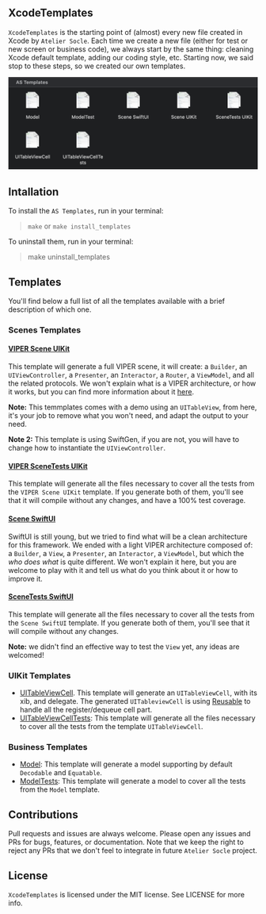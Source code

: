 ## XcodeTemplates

`XcodeTemplates` is the starting point of (almost) every new file created in Xcode by `Atelier Socle`. Each time we create a new file (either for test or new screen or business code), we always start by the same thing: cleaning Xcode default template, adding our coding style, etc. Starting now, we said stop to these steps, so we created our own templates.

<img alt="AS Templates" src="assets/xcode_as_templates.png" />

## Intallation

To install the `AS Templates`, run in your terminal:

> `make` or `make install_templates` 

To uninstall them, run in your terminal:

> make uninstall_templates

## Templates

You'll find below a full list of all the templates available with a brief description of which one.

### Scenes Templates

#### [VIPER Scene UIKit](https://github.com/atelier-socle/xcode-templates/tree/master/AS%20Templates/VIPER%20Scene%20UIKit.xctemplate)

This template will generate a full VIPER scene, it will create: a `Builder`, an `UIViewController`, a `Presenter`, an `Interactor`, a `Router`, a `ViewModel`, and all the related protocols.  We won't explain what is a VIPER architecture, or how it works, but you can find more information about it [here](https://theswiftdev.com/2018/03/12/the-ultimate-viper-architecture-tutorial/).

**Note:** This temmplates comes with a demo using an `UITableView`, from here, it's your job to remove what you won't need, and adapt the output to your need.

**Note 2:** This template is using SwiftGen, if you are not, you will have to change how to instantiate the `UIViewController`.

#### [VIPER SceneTests UIKit](https://github.com/atelier-socle/xcode-templates/tree/master/AS%20Templates/VIPER%20SceneTests%20UIKit.xctemplate)

This template will generate all the files necessary to cover all the tests from the `VIPER Scene UIKit` template. If you generate both of them, you'll see that it will compile without any changes, and have a 100% test coverage.

#### [Scene SwiftUI](https://github.com/atelier-socle/xcode-templates/tree/master/AS%20Templates/Scene%20SwiftUI.xctemplate)

SwiftUI is still young, but we tried to find what will be a clean architecture for this framework. We ended with a light VIPER architecture composed of: a `Builder`, a `View`, a `Presenter`, an `Interactor`, a `ViewModel`, but which the _who does what_ is quite different. We won't explain it here, but you are welcome to play with it and tell us what do you think about it or how to improve it.

#### [SceneTests SwiftUI](https://github.com/atelier-socle/xcode-templates/tree/master/AS%20Templates/SceneTests%20SwiftUI.xctemplate)

This template will generate all the files necessary to cover all the tests from the `Scene SwiftUI` template. If you generate both of them, you'll see that it will compile without any changes. 

**Note:** we didn't find an effective way to test the `View` yet, any ideas are welcomed! 

### UIKit Templates

- [UITableViewCell](https://github.com/atelier-socle/xcode-templates/tree/master/AS%20Templates/UITableViewCell.xctemplate). This template will generate an `UITableViewCell`, with its xib, and delegate. The generated `UITableviewCell` is using [Reusable](https://github.com/AliSoftware/Reusable) to handle all the register/dequeue cell part.
- [UITableViewCellTests](https://github.com/atelier-socle/xcode-templates/tree/master/AS%20Templates/UITableViewCellTests.xctemplate): This template will generate all the files necessary to cover all the tests from the template `UITableViewCell`. 

### Business Templates

- [Model](https://github.com/atelier-socle/xcode-templates/tree/master/AS%20Templates/): This template will generate a model supporting by default `Decodable` and `Equatable`.
- [ModelTests](https://github.com/atelier-socle/xcode-templates/tree/master/AS%20Templates/ModelTests.xctemplate): This template will generate a model to cover all the tests from the `Model` template.


## Contributions

Pull requests and issues are always welcome. Please open any issues and PRs for bugs, features, or documentation. Note that we keep the right to reject any PRs that we don't feel to integrate in future `Atelier Socle` project.

## License

`XcodeTemplates` is licensed under the MIT license. See LICENSE for more info.
